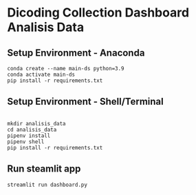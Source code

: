 # Dicoding Collection Dashboard Analisis Data

## Setup Environment - Anaconda
```
conda create --name main-ds python=3.9
conda activate main-ds
pip install -r requirements.txt
```

## Setup Environment - Shell/Terminal
```

mkdir analisis_data
cd analisis_data
pipenv install
pipenv shell
pip install -r requirements.txt
```

## Run steamlit app
```
streamlit run dashboard.py
```
